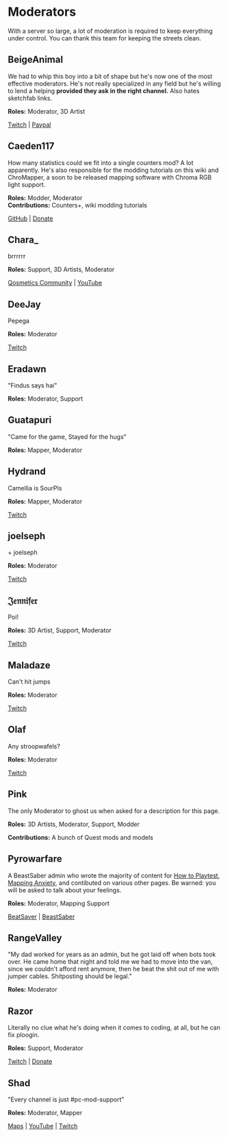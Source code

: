 # Moderators
With a server so large, a lot of moderation is required to keep everything under control. You can thank this team for keeping the streets clean.

## BeigeAnimal
We had to whip this boy into a bit of shape but he's now one of the most effective moderators. He's not really specialized in any field but he's willing to lend a helping **provided they ask in the right channel.** Also hates sketchfab links.

**Roles:** Moderator, 3D Artist

[Twitch](https://www.twitch.tv/beigeanimaltv) | [Paypal](https://paypal.me/beigeanimal)

## Caeden117
How many statistics could we fit into a single counters mod? A lot apparently. He's also responsible for the modding tutorials on this wiki and ChroMapper, a soon to be released mapping software with Chroma RGB light support.

**Roles:** Modder, Moderator  
**Contributions:** Counters+, wiki modding tutorials

[GitHub](https://github.com/caeden117) | [Donate](https://ko-fi.com/Caeden117)

## Chara_
brrrrrr

**Roles:** Support, 3D Artists, Moderator

[Qosmetics Community](https://discord.gg/qosmetics) | [YouTube](https://www.youtube.com/c/CharaHere)

## DeeJay
Pepega

**Roles:** Moderator

[Twitch](https://www.twitch.tv/deejayvr)

## Eradawn
"Findus says hai"

**Roles:** Moderator, Support

## Guatapuri
"Came for the game, Stayed for the hugs"

**Roles:** Mapper, Moderator

## Hydrand
Camellia is SourPls

**Roles:** Mapper, Moderator

[Twitch](https://www.twitch.tv/hydrandvr)

## joelseph
\+ joelseph

**Roles:** Moderator

[Twitch](https://www.twitch.tv/tehjoelseph)

## 𝔍𝔢𝔫𝔫𝔦𝔣𝔢𝔯
Poi!

**Roles:** 3D Artist, Support, Moderator

[Twitch](https://www.twitch.tv/br3uker)

## Maladaze
Can't hit jumps

**Roles:** Moderator

[Twitch](https://www.twitch.tv/infjager)

## Olaf
Any stroopwafels?  

**Roles:** Moderator  

[Twitch](https://twitch.tv/olafstad)

## Pink
The only Moderator to ghost us when asked for a description for this page.

**Roles:** 3D Artists, Moderator, Support, Modder

**Contributions:** A bunch of Quest mods and models  

## Pyrowarfare
A BeastSaber admin who wrote the majority of content for [How to Playtest](./how-to-testplay.md), [Mapping Anxiety](./mapping-anxiety.md), and contibuted on various other pages. Be warned: you will be asked to talk about your feelings.  

**Roles:** Moderator, Mapping Support

[BeatSaver](https://beatsaver.com/uploader/5e99c7df3f476a0006596cdf) | [BeastSaber](https://bsaber.com/members/pyrowarfare/)

## RangeValley
"My dad worked for years as an admin, but he got laid off when bots took over. He came home that night and told me we had to move into the van, since we couldn't afford rent anymore, then he beat the shit out of me with jumper cables. Shitposting should be legal."

**Roles:** Moderator

## Razor
Literally no clue what he's doing when it comes to coding, at all, but he can fix ploogin.

**Roles:** Support, Moderator

[Twitch](https://www.twitch.tv/sarpest_razor) | [Donate](https://streamelements.com/sarpest_razor/tip)

## Shad
"Every channel is just #pc-mod-support"

**Roles:** Moderator, Mapper

[Maps](https://beatsaver.com/uploader/5cff0b7498cc5a672c850a45) | [YouTube](https://www.youtube.com/channel/UCLiwd2iGUDl2kvw8FM2qwFQ) | [Twitch](https://www.twitch.tv/shadlive)
